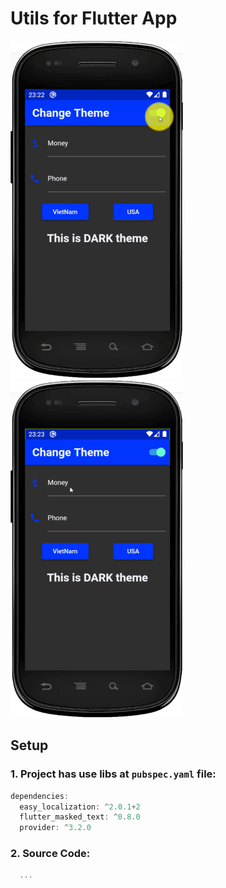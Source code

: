 # Utils for Flutter App

![Utils App_Change](https://github.com/huubao2309/utils_for_app/blob/master/images/change_theme_translate.gif)
![Utils App_Input](https://github.com/huubao2309/utils_for_app/blob/master/images/input_money_phone.gif)

## Setup

### 1. Project has use libs at `pubspec.yaml` file:

```dart
dependencies:
  easy_localization: ^2.0.1+2
  flutter_masked_text: ^0.8.0
  provider: ^3.2.0
```

### 2. Source Code:

```dart
  ...
```

